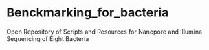 # Benckmarking_for_bacteria
Open Repository of Scripts and Resources for Nanopore and Illumina Sequencing of Eight Bacteria
